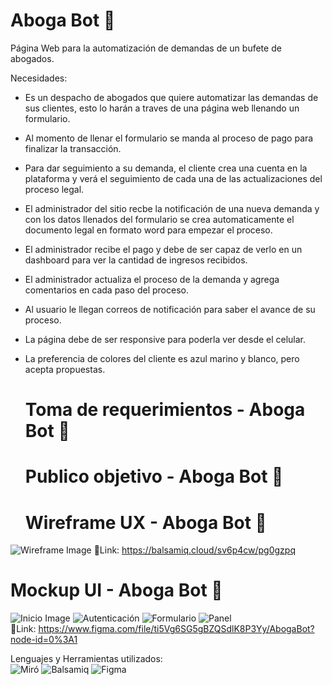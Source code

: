 #  Aboga Bot :robot:
 Página Web para la automatización de demandas de un bufete de abogados. <br>
    
  Necesidades:
- Es un despacho de abogados que quiere automatizar las demandas de sus clientes, esto lo harán a traves de una página web llenando un formulario.
- Al momento de llenar el formulario se manda al proceso de pago para finalizar la transacción.
- Para dar seguimiento a su demanda, el cliente crea una cuenta en la plataforma y verá el seguimiento de cada una de las actualizaciones del proceso legal.
- El administrador del sitio recbe la notificación de una nueva demanda y con los datos llenados del formulario se crea automaticamente el documento legal en formato word para empezar el proceso.
- El administrador recibe el pago y debe de ser capaz de verlo en un dashboard para ver la cantidad de ingresos recibidos.
- El administrador actualiza el proceso de la demanda y agrega comentarios en cada paso del proceso.
- Al usuario le llegan correos de notificación para saber el avance de su proceso.
- La página debe de ser responsive para poderla ver desde el celular.
- La preferencia de colores del cliente es azul marino y blanco, pero acepta propuestas.

  # Toma de requerimientos - Aboga Bot :robot:
  # Publico objetivo - Aboga Bot :robot:
  # Wireframe UX - Aboga Bot :robot:
 ![Wireframe Image](wireframe.png)
 :paperclip:Link: https://balsamiq.cloud/sv6p4cw/pg0gzpq
  # Mockup UI - Aboga Bot :robot:
 ![Inicio Image](./UI/Inicio.png)
 ![Autenticación](./UI/Autenticacion.png)
 ![Formulario](./UI/Formulario.png)
 ![Panel](./UI/Panel.png) <br>
 :paperclip:Link: https://www.figma.com/file/ti5Vg6SG5gBZQSdlK8P3Yy/AbogaBot?node-id=0%3A1
 
Lenguajes y Herramientas utilizados: <br>
![Miró](https://img.shields.io/badge/miro-%FFD02F.svg?style=for-the-badge&logo=miro&logoColor=white)
![Balsamiq](https://img.shields.io/badge/balsamiq-%6757E768.svg?style=for-the-badge&logo=balsamiq&logoColor=white)
![Figma](https://img.shields.io/badge/figma-%23F24E1E.svg?style=for-the-badge&logo=figma&logoColor=white)

